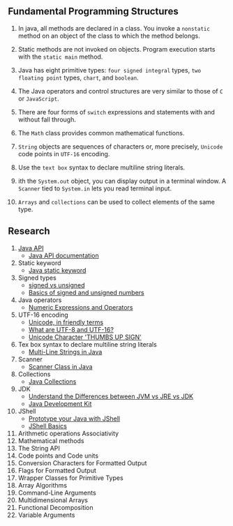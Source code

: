 ## Fundamental Programming Structures

1. In java, all methods are declared in a class. You invoke a `nonstatic` method on an object of the class to which the method belongs.

2. Static methods are not invoked on objects. Program execution starts with the `static main` method.

3. Java has eight primitive types: `four signed integral` types, `two floating point` types, `chart`, and `boolean`.

4. The Java operators and control structures are very similar to those of `C` or `JavaScript`.

5. There are four forms of `switch` expressions and statements with and without fall through.

6. The `Math` class provides common mathematical functions.

7. `String` objects are sequences of characters or, more precisely, `Unicode` code points in `UTF-16` encoding.

8. Use the `text box` syntax to declare multiline string literals.

9.  ith the `System.out` object, you can display output in a terminal window. A `Scanner` tied to `System.in` lets you read terminal input.

10. `Arrays` and `collections` can be used to collect elements of the same type.

## Research

1. [Java API](https://docs.oracle.com/en/java/javase/17/docs/api/)
    * [Java API documentation](https://www.youtube.com/watch?v=ULEOb8wLa_k)
2. Static keyword
    * [Java static keyword](https://www.youtube.com/watch?v=wa1HzkMqY9A)
3. Signed types
    * [signed vs unsigned](https://www.youtube.com/watch?v=m04-JYbIXHE)
    * [Basics of signed and unsigned numbers](https://www.youtube.com/watch?v=miwMEUfkqfY)
4. Java operators
    * [Numeric Expressions and Operators](https://www.youtube.com/watch?v=RA7wkTV6z4k)
5. UTF-16 encoding
    * [Unicode, in friendly terms](https://www.youtube.com/watch?v=ut74oHojxqo)
    * [What are UTF-8 and UTF-16?](https://www.youtube.com/watch?v=QCEqpd807z4)
    * [Unicode Character 'THUMBS UP SIGN'](https://www.fileformat.info/info/unicode/char/1f44d/index.htm)
6. Tex box syntax to declare multiline string literals
    * [Multi-Line Strings in Java](https://www.youtube.com/watch?v=cYOkzqI92M4)
7. Scanner
    * [Scanner Class in Java](https://www.youtube.com/watch?v=IzJ9v8MTVoM)
8. Collections
    * [Java Collections](https://www.youtube.com/watch?v=hKhlkx_6HeI&list=PLUDwpEzHYYLu9-xrx5ykNH8wmN1C1qClk)
9. JDK
    * [Understand the Differences between JVM vs JRE vs JDK](https://www.youtube.com/watch?v=RYd_hagCiVk)
    * [Java Development Kit](https://www.youtube.com/watch?v=4XgmbO1qexM)
10. JShell
    * [Prototype your Java with JShell](https://www.youtube.com/watch?v=201IpTSRIGs)
    * [JShell Basics](https://www.youtube.com/watch?v=mdafxtP4RZU&list=PLqq-6Pq4lTTZh5EDIPZuaD3S25z49Rodz)
11. Arithmetic operations Associativity
12. Mathematical methods
13. The String API
14. Code points and Code units
15. Conversion Characters for Formatted Output
16. Flags for Formatted Output
17. Wrapper Classes for Primitive Types
18. Array Algorithms
19. Command-Line Arguments
20. Multidimensional Arrays
21. Functional Decomposition
22. Variable Arguments